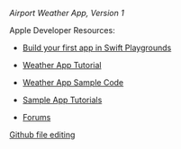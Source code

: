 *Airport Weather App, Version 1*

Apple Developer Resources: 

  - [Build your first app in Swift Playgrounds](https://developer.apple.com/videos/play/wwdc2022/110348/)

  - [Weather App Tutorial](https://developer.apple.com/videos/play/wwdc2022/10003/)

  - [Weather App Sample Code](https://developer.apple.com/documentation/weatherkit/fetching_weather_forecasts_with_weatherkit)

  - [Sample App Tutorials](https://developer.apple.com/tutorials/sample-apps)

  - [Forums](https://developer.apple.com/forums/)

[Github file editing](https://docs.github.com/en/get-started/writing-on-github/getting-started-with-writing-and-formatting-on-github/basic-writing-and-formatting-syntax)
